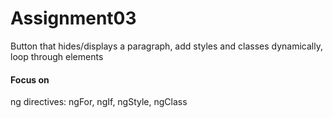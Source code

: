 # Assignment03

Button that hides/displays a paragraph, add styles and classes dynamically, loop through elements

#### Focus on
  ng directives: ngFor, ngIf, ngStyle, ngClass
